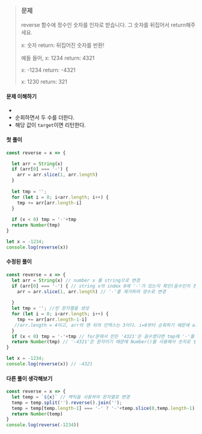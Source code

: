 

<blockquote>

### 문제
reverse 함수에 정수인 숫자를 인자로 받습니다. 그 숫자를 뒤집어서 return해주세요.

x: 숫자 return: 뒤집어진 숫자를 반환!

예들 들어, x: 1234 return: 4321

x: -1234 return: -4321

x: 1230 return: 321</blockquote>


#### 문제 이해하기

* 
* 순회하면서 두 수를 더한다.
* 해당 값이 ```target```이면 리턴한다.

#### 첫 풀이
```js
const reverse = x => {

  let arr = String(x)
  if (arr[0] === '-') {
    arr = arr.slice(1, arr.length)
  } 
  
  let tmp = '';
  for (let i = 0; i<arr.length; i++) {
    tmp += arr[arr.length-i] 
  }
  
  if (x < 0) tmp = '-'+tmp
  return Number(tmp)
}

let x = -1234;
console.log(reverse(x))
```


#### 수정된 풀이
```js
const reverse = x => {
  let arr = String(x) // number x 를 string으로 변경
  if (arr[0] === '-') { // string x의 index 0에 '-'가 있는지 확인(음수인지 판별)
    arr = arr.slice(1, arr.length) // '-'를 제거하여 양수로 변경
    
  } 
  let tmp = ''; //빈 문자열을 생성
  for (let i = 0; i<arr.length; i++) {
    tmp += arr[arr.length-1-i] 
   //arr.length = 4이고, arr의 맨 뒤의 인덱스는 3이다. i=0부터 순회하기 때문에 arr[arr.length-1-i] = arr[4-1-0]이 되어야 arr[3] = 4를 빈 문자열과 더해서 '4'(string)가 만들어진다. 그리고 i = 1이 되고 arr의 크기인 4보다 작을 때 까지 반복하여 tmp = 문자'4321'을 만든다.
  }
  if (x < 0) tmp = '-'+tmp // for문에서 만든 '4321'은 음수였다면 tmp에 '-'를 더해서 '-4321'로 만든다.
  return Number(tmp) // '-4321'은 문자이기 때문에 Number()를 사용해서 숫자로 변경하여 리턴한다.
}

let x = -1234;
console.log(reverse(x)) // -4321
```


#### 다른 풀이 생각해보기
```js
const reverse = x => {
  let temp = `${x}` // 백틱을 사용하여 문자열로 변경
  temp = temp.split('').reverse().join('');
  temp = temp[temp.length-1] === '-' ? '-'+temp.slice(0,temp.length-1) : temp
  return Number(temp)
}
console.log(reverse(-1234))
```














